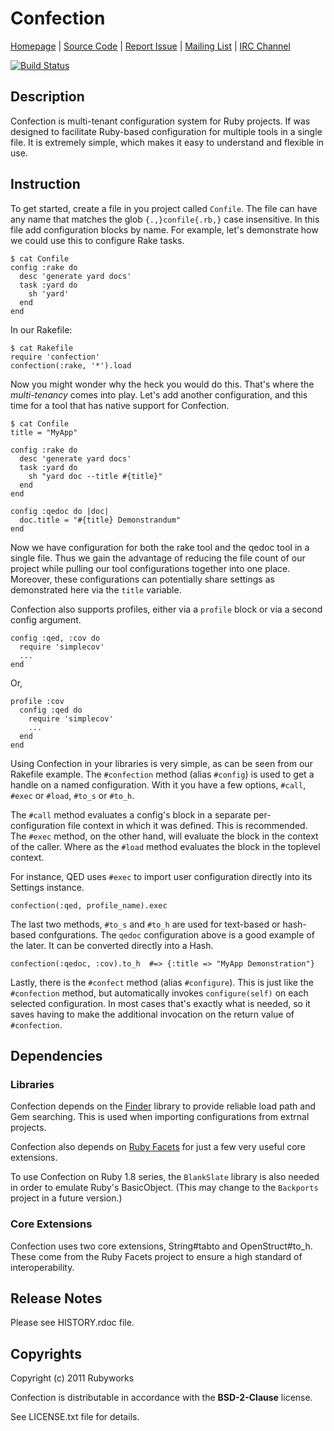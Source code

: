 # Confection

[Homepage](http://rubyworks.github.com/confection) |
[Source Code](http://github.com/rubyworks/confection) |
[Report Issue](http://github.com/rubyworks/confection/issues) |
[Mailing List](http://googlegroups.com/group/rubyworks-mailinglist) |
[IRC Channel](http://chat.us.freenode.net/rubyworks)

[![Build Status](https://secure.travis-ci.org/rubyworks/confection.png)](http://travis-ci.org/rubyworks/confection)


## Description

Confection is multi-tenant configuration system for Ruby projects. If was 
designed to facilitate Ruby-based configuration for multiple tools in a
single file. It is extremely simple, which makes it easy to understand
and flexible in use.


## Instruction

To get started, create a file in you project called `Confile`. The file can
have any name that matches the glob `{.,}confile{.rb,}` case insensitive. In
this file add configuration blocks by name. For example, let's demonstrate
how we could use this to configure Rake tasks.

    $ cat Confile
    config :rake do
      desc 'generate yard docs'
      task :yard do
        sh 'yard'
      end
    end

In our Rakefile:

    $ cat Rakefile
    require 'confection'
    confection(:rake, '*').load

Now you might wonder why the heck you would do this. That's where the *multi-tenancy*
comes into play. Let's add another configuration, and this time for a tool that has
native support for Confection.

    $ cat Confile
    title = "MyApp"

    config :rake do
      desc 'generate yard docs'
      task :yard do
        sh "yard doc --title #{title}"
      end
    end

    config :qedoc do |doc|
      doc.title = "#{title} Demonstrandum"
    end

Now we have configuration for both the rake tool and the qedoc tool in
a single file. Thus we gain the advantage of reducing the file count of our 
project while pulling our tool configurations together into one place.
Moreover, these configurations can potentially share settings as demonstrated
here via the `title` variable.

Confection also supports profiles, either via a `profile` block or via a
second config argument.

    config :qed, :cov do
      require 'simplecov'
      ...
    end

Or,

    profile :cov
      config :qed do
        require 'simplecov'
        ...
      end
    end

Using Confection in your libraries is very simple, as can be seen from our
Rakefile example. The `#confection` method (alias `#config`) is used to get
a handle on a named configuration. With it you have a few options, `#call`,
`#exec` or `#load`, `#to_s` or `#to_h`.

The `#call` method evaluates a config's block in a separate per-configuration
file context in which it was defined. This is recommended. The `#exec` method,
on the other hand, will evaluate the block in the  context of the caller. Where 
as the `#load` method evaluates the block in the toplevel context.

For instance, QED uses `#exec` to import user configuration directly into
its Settings instance.

    confection(:qed, profile_name).exec

The last two methods, `#to_s` and `#to_h` are used for text-based or hash-based
confgurations. The `qedoc` configuration above is a good example of the later.
It can be converted directly into a Hash.

    confection(:qedoc, :cov).to_h  #=> {:title => "MyApp Demonstration"}

Lastly, there is the `#confect` method (alias `#configure`). This is just like the
`#confection` method, but automatically invokes `configure(self)` on each
selected configuration. In most cases that's exactly what is needed, so it 
saves having to make the additional invocation on the return value of `#confection`.


## Dependencies

### Libraries

Confection depends on the [Finder](http://rubyworks.github.com/finder) library
to provide reliable load path and Gem searching. This is used when importing
configurations from extrnal projects.

Confection also depends on [Ruby Facets](http://rubyworks.github.com/facets)
for just a few very useful core extensions.

To use Confection on Ruby 1.8 series, the `BlankSlate` library is also needed
in order to emulate Ruby's BasicObject. (This may change to the `Backports`
project in a future version.)

### Core Extensions

Confection uses two core extensions, String#tabto and OpenStruct#to_h. These come
from the Ruby Facets project to ensure a high standard of interoperability.


## Release Notes

Please see HISTORY.rdoc file.


## Copyrights

Copyright (c) 2011 Rubyworks

Confection is distributable in accordance with the **BSD-2-Clause** license.

See LICENSE.txt file for details.

